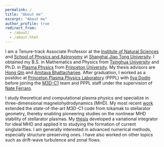 ```yaml
---
permalink: /
title: "About me"
excerpt: "About me"
author_profile: true
redirect_from: 
  - /about/
  - /about.html
---
```


I am a Tenure-track Associate Professor at the [Institute of Natural Sciences](https://ins.sjtu.edu.cn/) and [School of Physics and Astronomy](https://www.physics.sjtu.edu.cn/) at [Shanghai Jiao Tong University](https://www.sjtu.edu.cn/). I obtained my B.S. in Mathematics and Physics from [Tsinghua University](https://www.tsinghua.edu.cn/) and Ph.D. in [Plasma Physics](https://plasma.princeton.edu/) from [Princeton University](https://www.princeton.edu/). My thesis advisors are [Hong Qin](https://plasma.princeton.edu/people/hong-qin) and [Amitava Bhattacharjee](https://plasma.princeton.edu/people/abhattacharjee). After graduation, I worked as a postdoc at [Princeton Plasma Physics Laboratory](https://www.pppl.gov/) (PPPL) with [Ilya Dodin](http://www.princeton.edu/~idodin/) before joining the [M3D-C1](https://w3.pppl.gov/~nferraro/m3dc1.html) team and PPPL staff under the supervision of [Nate Ferraro](https://w3.pppl.gov/~nferraro/).  

I study theoretical and computational plasma physics and specialize in three-dimensional magnetohydrodynamics (MHD). My most recent [work](https://iopscience.iop.org/article/10.1088/1741-4326/ac0b35) extended the state-of-the-art M3D-C1 code from tokamak to stellarator geometry, thereby enabling pioneering studies on the nonlinear MHD stability of stellarator plasmas. My [thesis](http://arxiv.org/abs/1708.08523) developed a variational integrator for ideal MHD and applied it to studying the formation of current singlularities. I am generally interested in advanced numerical methods, especially structure-preserving ones. I have also worked on other topics such as drift-wave turbulence and zonal flows.  

